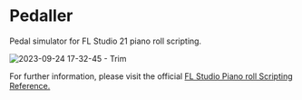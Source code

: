 # Pedaller
Pedal simulator for FL Studio 21 piano roll scripting.

![2023-09-24 17-32-45 - Trim](https://github.com/Everither/Pedaller/assets/122586326/a540cf77-e9c6-43fe-b872-537b823993fe)

For further information, please visit the official [FL Studio Piano roll Scripting Reference.](https://www.image-line.com/fl-studio-learning/fl-studio-online-manual/html/pianoroll_scripting_api.htm)
